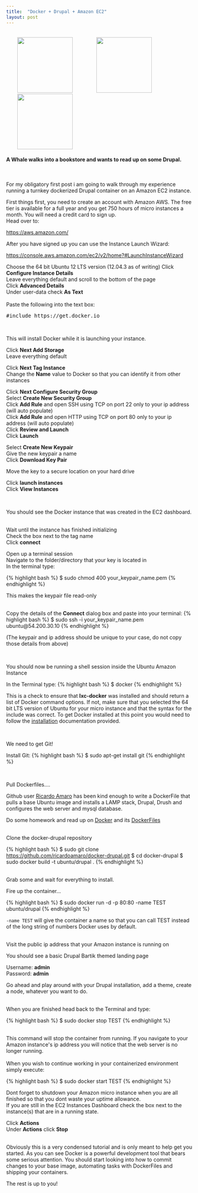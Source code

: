 ```yaml
---
title:  "Docker + Drupal + Amazon EC2"
layout: post
---
```


<br>
<img src="{{ site.url }} /assets/homepage-docker-logo.png" height="150"  hspace="30"> 
<img src="{{ site.url }} /assets/druplicon.large_.png" height="150" hspace="30">
<img src="{{ site.url }} /assets/amazon_300.png" height="150" hspace="30">

<br>
<h4>
A Whale walks into a bookstore and wants to read up on some Drupal. </h4>

<br>
<p class="lead">
For my obligatory first post i am going to walk through my experience running a turnkey dockerized
Drupal container on an Amazon EC2 instance.
</p>
First things first, you need to create an account with Amazon AWS. The free tier is 
available for a full year and you get 750 hours of micro instances a month. 
You will need a credit card to sign up.<br>
Head over to: 
<p class="lead">
<i class="fa fa-long-arrow-right"></i><a href="https://aws.amazon.com/"> https://aws.amazon.com/</a>
</p>
After you have signed up you can use the Instance Launch Wizard:

<p class="lead">
<i class="fa fa-long-arrow-right"></i><a href="https://console.aws.amazon.com/ec2/v2/home?#LaunchInstanceWizard"> https://console.aws.amazon.com/ec2/v2/home?#LaunchInstanceWizard</a>
</p>

Choose the 64 bit Ubuntu 12 LTS version (12.04.3 as of writing)
Click <strong>Configure Instance Details</strong><br>
Leave everything default and scroll to the bottom of the page<br>
Click <strong>Advanced Details</strong><br>	
Under user-data check <strong>As Text</strong>
<br><br>
Paste the following into the text box:
<pre>#include https://get.docker.io</pre>
<br>

<p class="lead">
This will install Docker while it is launching your instance.
</p>

Click <strong>Next Add Storage</strong><br>
Leave everything default<br>

Click <strong>Next Tag Instance</strong><br>
Change the <strong>Name</strong> value to Docker so that you can identify it from other instances<br>

Click <strong>Next Configure Security Group</strong><br>
Select <strong>Create New Security Group</strong><br> 
Click <strong>Add Rule</strong> and open SSH using TCP on port 22 only to your ip address (will auto populate)<br>
Click <strong>Add Rule</strong> and open HTTP using TCP on port 80 only to your ip address (will auto populate)<br>
Click <strong>Review and Launch</strong><br>
Click <strong>Launch</strong>

Select <strong>Create New Keypair</strong><br>
Give the new keypair a name<br>
Click <strong>Download Key Pair</strong>

Move the key to a secure location on your hard drive 

Click <strong>launch instances</strong><br>
Click <strong>View Instances</strong>

<br>
<p class="lead">
You should see the Docker instance that was created in the EC2 dashboard. 
</p>
<br>
Wait until the instance has finished initializing<br>
Check the box next to the tag name<br>
Click <strong>connect</strong>

Open up a terminal session<br> 
Navigate to the folder/directory that your key is located in<br>
In the terminal type:

{% highlight bash %}
$ sudo chmod 400 your_keypair_name.pem
{% endhighlight %}
 
This makes the keypair file read-only<br>

<br>
Copy the details of the <strong>Connect</strong> dialog box and paste into your terminal:
{% highlight bash %}
$ sudo ssh -i your_keypair_name.pem ubuntu@54.200.30.10
{% endhighlight %}

(The keypair and ip address should be unique to your case, do not copy those details from above)

<br>
<p class="lead">
You should now be running a shell session inside the Ubuntu Amazon Instance
</p>


In the Terminal type:
{% highlight bash %}
$ docker
{% endhighlight %}

This is a check to ensure that <strong>lxc-docker</strong> was installed and should return a list of
Docker command options. If not, make sure that you
selected the 64 bit LTS version of Ubuntu for your micro instance
and that the syntax for the include was correct. To get Docker installed at this point
you would need to follow the <u><a href="http://docs.docker.io/en/latest/installation/ubuntulinux/#ubuntu-precise-12-04-lts-64-bit">
installation</a></u> documentation provided.


<br>
<p class="lead">
We need to get Git!
</p>

Install Git:
{% highlight bash %}
$ sudo apt-get install git
{% endhighlight %}

<br>
<p class="lead">
Pull Dockerfiles....
</p>

Github user <u><a href="https://github.com/ricardoamaro">Ricardo Amaro</a></u> has been kind enough
to write a DockerFile that pulls a base Ubuntu image and installs a LAMP stack, Drupal, Drush 
and configures the web server and mysql database. 
<br>

Do some homework and read up on <u><a href="http://docs.docker.io/en/latest/">Docker</a></u> 
and its <u><a href="http://docs.docker.io/en/latest/use/builder/">DockerFiles</a></u>

<br>
Clone the docker-drupal repository 

{% highlight bash %}
$ sudo git clone https://github.com/ricardoamaro/docker-drupal.git
$ cd docker-drupal
$ sudo docker build -t ubuntu/drupal .
{% endhighlight %}

<br>
Grab some <i class="fa fa-coffee fa-2x"></i> and wait for everything to install. 

<br>
<p class="lead">
Fire up the container...
</p>

{% highlight bash %}
$ sudo docker run -d -p 80:80 -name TEST ubuntu/drupal 
{% endhighlight %}

<code>-name TEST</code> will give the container a name so that you can call TEST instead of 
the long string of numbers Docker uses by default. 

<br>
Visit the public ip address that your Amazon instance is running on

<br>
<p class="lead">
You should see a basic Drupal Bartik themed landing page
</p>

Username: <strong>admin</strong><br>
Password: <strong>admin</strong>
<br>

Go ahead and play around with your Drupal installation, add a theme, create a node, whatever you want to do.

<br>
When you are finished head back to the Terminal and type:

{% highlight bash %}
$ sudo docker stop TEST 
{% endhighlight %}

<br>
This command will stop the container from running. If you navigate to your Amazon instance's ip address
you will notice that the web server is no longer running. <br>

<br>
When you wish to continue working in your containerized environment simply execute:

{% highlight bash %}
$ sudo docker start TEST
{% endhighlight %}
<br>


Dont forget to shutdown your Amazon micro instance when you are all finished so that you dont waste your uptime allowance.<br>
If you are still in the EC2 Instances Dashboard check the box next to the instance(s) that are in a running state.<br>

Click <strong>Actions</strong><br>
Under <strong>Actions</strong> click <strong>Stop</strong> 

<br>
Obviously this is a very condensed tutorial and is only meant to help get you started. As you can
see Docker is a powerful development tool that bears some serious attention. You should start looking into 
how to commit changes to your base image, automating tasks with DockerFiles and shipping your containers. 

<br>
<p class="lead">
The rest is up to you!
</p>

